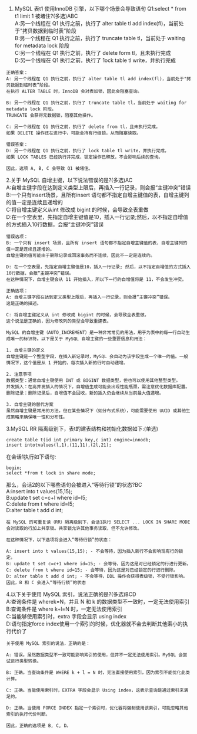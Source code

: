 1. MySQL 表t1 使用InnoDB 引擎，以下哪个场景会导致语句 Q1:select * from t1 limit 1 被堵住?(多选)ABC  
A:另一个线程在 Q1 执行之前，执行了 alter table tl add index(fl)，当前处于"拷贝数据到临时表”阶段  
B:另一个线程在 Q1 执行之前，执行了 truncate table tl，当前处于 waiting for metadata lock 阶段  
C:另一个线程在 Q1 执行之前，执行了 delete form tl，且未执行完成  
D:另一个线程在 Q1 执行之前，执行了 1ock table tl write，并执行完成  
```
正确答案：
A: 另一个线程在 Q1 执行之前，执行了 alter table tl add index(fl)，当前处于"拷贝数据到临时表”阶段。
在执行 ALTER TABLE 时，InnoDB 会对表加锁，因此会阻塞查询。

B: 另一个线程在 Q1 执行之前，执行了 truncate table tl，当前处于 waiting for metadata lock 阶段。
TRUNCATE 会获得元数据锁，阻塞其他操作。

C: 另一个线程在 Q1 执行之前，执行了 delete from tl，且未执行完成。
如果 DELETE 操作还在进行中，可能会持有行级锁，从而阻塞读取。

错误答案：
D: 另一个线程在 Q1 执行之前，执行了 lock table tl write，并执行完成。
如果 LOCK TABLES 已经执行并完成，锁定操作已释放，不会影响后续的查询。

因此，选项 A, B, C 会导致 Q1 被堵住。
```

2.关于 MySQL 自增主键，以下说法错误的是?(多选)AC  
A:自增主键字段在达到定义类型上限后，再插入一行记录，则会报“主键冲突”错误  
B:一个只有insert场景，且所有insert 语句都不指定自增主键值的表，自增主键列的值一定是连续且递增的  
C:将自增主键定义从int 修改成 bigint 的时候，会导致全表重做  
D:在一个空表里，先指定自增主键值是10，插入一行记录;然后，以不指定自增值的方式插入10行数据，会报“主键冲突”错误  

```
错误选项：
B: 一个只有 insert 场景，且所有 insert 语句都不指定自增主键值的表，自增主键列的值一定是连续且递增的。
自增主键的值可能由于删除记录或回滚事务而不连续，因此不一定是连续的。

D: 在一个空表里，先指定自增主键值是10，插入一行记录; 然后，以不指定自增值的方式插入10行数据，会报“主键冲突”错误。
在这种情况下，自增主键会从 11 开始插入，所以下一行的自增值将是 11，不会发生冲突。

正确选项：
A: 自增主键字段在达到定义类型上限后，再插入一行记录，则会报“主键冲突”错误。
这是正确的描述。

C: 将自增主键定义从 int 修改成 bigint 的时候，会导致全表重做。
这个说法是正确的，因为修改列的类型会导致重建表。

MySQL 的自增主键（AUTO_INCREMENT）是一种非常常见的用法，用于为表中的每一行自动生成唯一的标识符。以下是关于 MySQL 自增主键的一些重要信息和用法：

1. 自增主键的定义
自增主键是一个整型字段，在插入新记录时，MySQL 会自动为该字段生成一个唯一的值。一般情况下，这个值是从 1 开始的，每次插入新的行时自动递增。

2. 注意事项
数据类型：通常自增主键使用 INT 或 BIGINT 数据类型，但也可以使用其他整型类型。
并发插入：在高并发插入的情况下，自增值生成可能会出现性能瓶颈，需注意优化数据库配置。
删除记录：删除记录后，自增值不会回收，新的插入仍会继续从当前最大值递增。

3. 自增主键的替代方案
虽然自增主键是常用的方法，但在某些情况下（如分布式系统），可能需要使用 UUID 或其他生成策略来确保唯一性和分布性。
```

3.MySQL RR 隔离级别下，表t的建表结构和初始化数据如下:(单选)  
```
create table t(id int primary key,c int) engine=innodb;
insert intotvalues(l,1),(11,11),(2l,21);
```
在会话1执行如下语句:  
```
begin;
select *from t lock in share mode;
```
那么，会话2的以下哪些语句会被进入“等待行锁”的状态?BC  
A:insert into t values(15,15);  
B:update t set c=c+l where id=l5;  
C:delete from t where id=l5;  
D:alter table t add d int;  

```
在 MySQL 的可重复读（RR）隔离级别下，会话1执行 SELECT ... LOCK IN SHARE MODE 会对读取的行加上共享锁。共享锁允许其他事务读取，但不允许修改。

在这种情况下，以下选项将会进入“等待行锁”的状态：

A: insert into t values(15,15); - 不会等待，因为插入新行不会影响现有行的锁定。
B: update t set c=c+1 where id=15; - 会等待，因为这是对已经锁定的行进行更新。
C: delete from t where id=15; - 会等待，因为这是对已经锁定的行进行删除。
D: alter table t add d int; - 不会等待，DDL 操作会获得表级锁，不受行锁影响。
因此，B 和 C 会进入“等待行锁”的状态
```

4.以下关于使用 MySQL 索引，说法正确的是?(多选)BCD  
A:查询条件是 wherek=N，并且 N 和 k 的数据类型不一致时，一定无法使用索引  
B:查询条件是 where k+l=N 时，一定无法使用索引  
C:当能够使用索引时，extra 字段会显示 using index  
D:语句指定force index使用一个索引的时候，优化器就不会去判断其他索小的执行代价了  
```
关于使用 MySQL 索引的说法，正确的是：

A: 错误。虽然数据类型不一致可能影响索引的使用，但并不一定无法使用索引。MySQL 会尝试进行类型转换。

B: 正确。当查询条件是 WHERE k + l = N 时，无法直接使用索引，因为索引不能优化此类计算。

C: 正确。当能使用索引时，EXTRA 字段会显示 Using index，这表示查询是通过索引来满足的。

D: 正确。当使用 FORCE INDEX 指定一个索引时，优化器将强制使用该索引，可能忽略其他索引的执行代价判断。

因此，正确的选项是 B, C, D。
```
